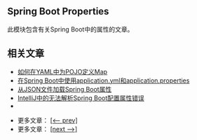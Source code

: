 ## Spring Boot Properties

此模块包含有关Spring Boot中的属性的文章。

## 相关文章

+ [如何在YAML中为POJO定义Map](docs/如何在YAML中为POJO定义Map.md)
+ [在Spring Boot中使用application.yml和application.properties](docs/在SpringBoot中使用yml和properties)
+ [从JSON文件加载Spring Boot属性](docs/从JSON文件加载SpringBoot属性.md)
+ [IntelliJ中的无法解析Spring Boot配置属性错误](docs/IntelliJ无法解析SpringBoot配置属性错误.md)
+ []()

- 更多文章： [[<-- prev]](../spring-boot-properties-2/README.md)
- 更多文章： [[next -->]](../spring-boot-properties-migrator-demo/README.md)